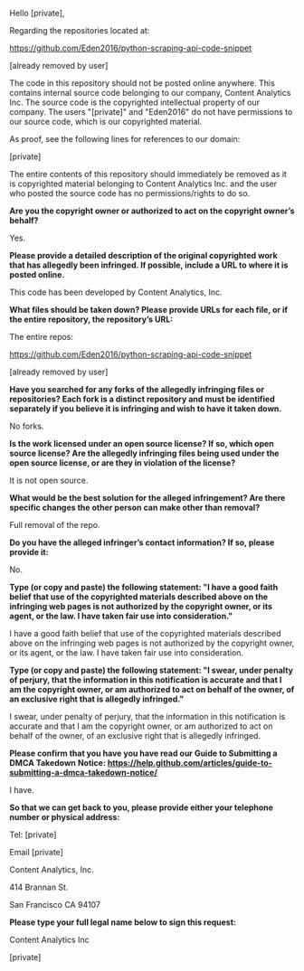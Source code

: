 Hello [private],

Regarding the repositories located at:  

https://github.com/Eden2016/python-scraping-api-code-snippet  

[already removed by user]

The code in this repository should not be posted online anywhere. This
contains internal source code belonging to our company, Content Analytics
Inc. The source code is the copyrighted intellectual property of our
company. The users "[private]" and "Eden2016" do not have permissions to
our source code, which is our copyrighted material.  

As proof, see the following lines for references to our domain:  

[private]

The entire contents of this repository should immediately be removed as it
is copyrighted material belonging to Content Analytics Inc. and the user
who posted the source code has no permissions/rights to do so.

**Are you the copyright owner or authorized to act on the copyright owner’s
behalf?**  

Yes.

**Please provide a detailed description of the original copyrighted work
that has allegedly been infringed. If possible, include a URL to where it
is posted online.**  

This code has been developed by Content Analytics, Inc.

**What files should be taken down? Please provide URLs for each file, or if
the entire repository, the repository’s URL:**  

The entire repos:

https://github.com/Eden2016/python-scraping-api-code-snippet  

[already removed by user] 

**Have you searched for any forks of the allegedly infringing files or
repositories? Each fork is a distinct repository and must be identified
separately if you believe it is infringing and wish to have it taken down.**  

No forks.

**Is the work licensed under an open source license? If so, which open
source license? Are the allegedly infringing files being used under the
open source license, or are they in violation of the license?**  

It is not open source.

**What would be the best solution for the alleged infringement? Are there
specific changes the other person can make other than removal?**  

Full removal of the repo.

**Do you have the alleged infringer’s contact information? If so, please
provide it:**  

No.

**Type (or copy and paste) the following statement: "I have a good faith
belief that use of the copyrighted materials described above on the
infringing web pages is not authorized by the copyright owner, or its
agent, or the law. I have taken fair use into consideration."**  

I have a good faith belief that use of the copyrighted materials described
above on the infringing web pages is not authorized by the copyright owner,
or its agent, or the law. I have taken fair use into consideration.

**Type (or copy and paste) the following statement: "I swear, under penalty
of perjury, that the information in this notification is accurate and that
I am the copyright owner, or am authorized to act on behalf of the owner,
of an exclusive right that is allegedly infringed."**  

I swear, under penalty of perjury, that the information in this
notification is accurate and that I am the copyright owner, or am
authorized to act on behalf of the owner, of an exclusive right that is
allegedly infringed.

**Please confirm that you have you have read our Guide to Submitting a DMCA
Takedown Notice:
https://help.github.com/articles/guide-to-submitting-a-dmca-takedown-notice/**  

I have.

**So that we can get back to you, please provide either your telephone
number or physical address:**  

Tel: [private]  

Email [private]    

Content Analytics, Inc.

414 Brannan St.

San Francisco CA 94107

**Please type your full legal name below to sign this request:**  

Content Analytics Inc

[private]  
